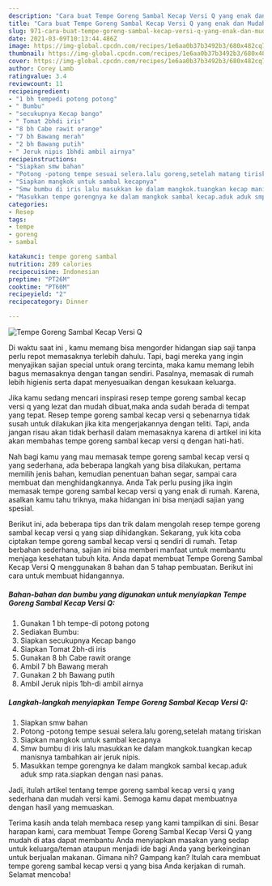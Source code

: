 ```yaml
---
description: "Cara buat Tempe Goreng Sambal Kecap Versi Q yang enak dan Mudah Dibuat"
title: "Cara buat Tempe Goreng Sambal Kecap Versi Q yang enak dan Mudah Dibuat"
slug: 971-cara-buat-tempe-goreng-sambal-kecap-versi-q-yang-enak-dan-mudah-dibuat
date: 2021-03-09T10:13:44.486Z
image: https://img-global.cpcdn.com/recipes/1e6aa0b37b3492b3/680x482cq70/tempe-goreng-sambal-kecap-versi-q-foto-resep-utama.jpg
thumbnail: https://img-global.cpcdn.com/recipes/1e6aa0b37b3492b3/680x482cq70/tempe-goreng-sambal-kecap-versi-q-foto-resep-utama.jpg
cover: https://img-global.cpcdn.com/recipes/1e6aa0b37b3492b3/680x482cq70/tempe-goreng-sambal-kecap-versi-q-foto-resep-utama.jpg
author: Corey Lamb
ratingvalue: 3.4
reviewcount: 11
recipeingredient:
- "1 bh tempedi potong potong"
- " Bumbu"
- "secukupnya Kecap bango"
- " Tomat 2bhdi iris"
- "8 bh Cabe rawit orange"
- "7 bh Bawang merah"
- "2 bh Bawang putih"
- " Jeruk nipis 1bhdi ambil airnya"
recipeinstructions:
- "Siapkan smw bahan"
- "Potong -potong tempe sesuai selera.lalu goreng,setelah matang tiriskan"
- "Siapkan mangkok untuk sambal kecapnya"
- "Smw bumbu di iris lalu masukkan ke dalam mangkok.tuangkan kecap manisnya tambahkan air jeruk nipis."
- "Masukkan tempe gorengnya ke dalam mangkok sambal kecap.aduk aduk smp rata.siapkan dengan nasi panas."
categories:
- Resep
tags:
- tempe
- goreng
- sambal

katakunci: tempe goreng sambal 
nutrition: 289 calories
recipecuisine: Indonesian
preptime: "PT26M"
cooktime: "PT60M"
recipeyield: "2"
recipecategory: Dinner

---
```



![Tempe Goreng Sambal Kecap Versi Q](https://img-global.cpcdn.com/recipes/1e6aa0b37b3492b3/680x482cq70/tempe-goreng-sambal-kecap-versi-q-foto-resep-utama.jpg)

Di waktu  saat ini , kamu memang bisa mengorder hidangan siap saji tanpa perlu repot memasaknya terlebih dahulu. Tapi, bagi mereka yang ingin menyajikan sajian special untuk orang tercinta, maka kamu memang lebih bagus memasaknya dengan tangan sendiri. Pasalnya, memasak di rumah lebih higienis serta dapat menyesuaikan dengan kesukaan keluarga.

Jika kamu sedang mencari inspirasi resep tempe goreng sambal kecap versi q yang lezat dan mudah dibuat,maka anda sudah berada di tempat yang tepat. Resep tempe goreng sambal kecap versi q  sebenarnya tidak susah untuk dilakukan jika kita mengerjakannya dengan teliti. Tapi, anda jangan risau akan tidak berhasil dalam memasaknya 
karena di artikel ini kita akan membahas tempe goreng sambal kecap versi q dengan hati-hati.  



Nah bagi kamu yang mau memasak tempe goreng sambal kecap versi q yang sederhana, ada beberapa langkah yang bisa dilakukan, pertama memilih jenis bahan, kemudian penentuan bahan segar, sampai cara membuat dan menghidangkannya. Anda Tak perlu pusing jika ingin memasak tempe goreng sambal kecap versi q yang enak di rumah. Karena, asalkan kamu  tahu triknya, maka hidangan ini bisa menjadi sajian yang spesial.

Berikut ini, ada beberapa tips dan trik dalam mengolah resep tempe goreng sambal kecap versi q yang siap dihidangkan. Sekarang, yuk kita coba ciptakan tempe goreng sambal kecap versi q sendiri di rumah. Tetap berbahan sederhana, sajian ini bisa memberi manfaat untuk membantu menjaga kesehatan tubuh kita. Anda dapat membuat Tempe Goreng Sambal Kecap Versi Q menggunakan 8 bahan dan 5 tahap pembuatan. Berikut ini cara untuk membuat hidangannya.

<!--inarticleads1-->

##### Bahan-bahan dan bumbu yang digunakan untuk menyiapkan Tempe Goreng Sambal Kecap Versi Q:

1. Gunakan 1 bh tempe-di potong potong
1. Sediakan  Bumbu:
1. Siapkan secukupnya Kecap bango
1. Siapkan  Tomat 2bh-di iris
1. Gunakan 8 bh Cabe rawit orange
1. Ambil 7 bh Bawang merah
1. Gunakan 2 bh Bawang putih
1. Ambil  Jeruk nipis 1bh-di ambil airnya




<!--inarticleads2-->

##### Langkah-langkah menyiapkan Tempe Goreng Sambal Kecap Versi Q:

1. Siapkan smw bahan
1. Potong -potong tempe sesuai selera.lalu goreng,setelah matang tiriskan
1. Siapkan mangkok untuk sambal kecapnya
1. Smw bumbu di iris lalu masukkan ke dalam mangkok.tuangkan kecap manisnya tambahkan air jeruk nipis.
1. Masukkan tempe gorengnya ke dalam mangkok sambal kecap.aduk aduk smp rata.siapkan dengan nasi panas.




Jadi, itulah artikel tentang  tempe goreng sambal kecap versi q  yang sederhana dan mudah versi kami. Semoga kamu dapat membuatnya dengan hasil yang memuaskan. 

Terima kasih anda telah membaca resep yang kami tampilkan di sini. Besar harapan kami, cara membuat  Tempe Goreng Sambal Kecap Versi Q yang mudah di atas dapat membantu Anda menyiapkan masakan yang sedap untuk keluarga/teman ataupun menjadi ide bagi Anda yang berkeinginan untuk berjualan makanan. Gimana nih? Gampang kan? Itulah cara membuat tempe goreng sambal kecap versi q yang bisa Anda kerjakan di rumah. Selamat mencoba!

